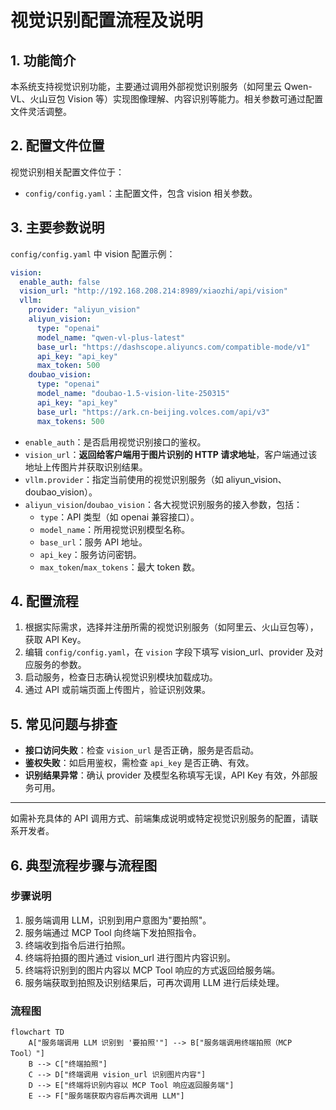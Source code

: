 # 视觉识别配置流程及说明

## 1. 功能简介

本系统支持视觉识别功能，主要通过调用外部视觉识别服务（如阿里云 Qwen-VL、火山豆包 Vision 等）实现图像理解、内容识别等能力。相关参数可通过配置文件灵活调整。

## 2. 配置文件位置

视觉识别相关配置文件位于：

- `config/config.yaml`：主配置文件，包含 vision 相关参数。

## 3. 主要参数说明

`config/config.yaml` 中 vision 配置示例：

```yaml
vision:
  enable_auth: false
  vision_url: "http://192.168.208.214:8989/xiaozhi/api/vision"
  vllm:
    provider: "aliyun_vision"
    aliyun_vision:
      type: "openai"
      model_name: "qwen-vl-plus-latest"
      base_url: "https://dashscope.aliyuncs.com/compatible-mode/v1"
      api_key: "api_key"
      max_token: 500
    doubao_vision:
      type: "openai"
      model_name: "doubao-1.5-vision-lite-250315"
      api_key: "api_key"
      base_url: "https://ark.cn-beijing.volces.com/api/v3"
      max_tokens: 500
```

- `enable_auth`：是否启用视觉识别接口的鉴权。
- `vision_url`：**返回给客户端用于图片识别的 HTTP 请求地址**，客户端通过该地址上传图片并获取识别结果。
- `vllm.provider`：指定当前使用的视觉识别服务（如 aliyun_vision、doubao_vision）。
- `aliyun_vision`/`doubao_vision`：各大视觉识别服务的接入参数，包括：
  - `type`：API 类型（如 openai 兼容接口）。
  - `model_name`：所用视觉识别模型名称。
  - `base_url`：服务 API 地址。
  - `api_key`：服务访问密钥。
  - `max_token`/`max_tokens`：最大 token 数。

## 4. 配置流程

1. 根据实际需求，选择并注册所需的视觉识别服务（如阿里云、火山豆包等），获取 API Key。
2. 编辑 `config/config.yaml`，在 `vision` 字段下填写 vision_url、provider 及对应服务的参数。
3. 启动服务，检查日志确认视觉识别模块加载成功。
4. 通过 API 或前端页面上传图片，验证识别效果。

## 5. 常见问题与排查

- **接口访问失败**：检查 `vision_url` 是否正确，服务是否启动。
- **鉴权失败**：如启用鉴权，需检查 `api_key` 是否正确、有效。
- **识别结果异常**：确认 provider 及模型名称填写无误，API Key 有效，外部服务可用。

---

如需补充具体的 API 调用方式、前端集成说明或特定视觉识别服务的配置，请联系开发者。

## 6. 典型流程步骤与流程图

### 步骤说明
1. 服务端调用 LLM，识别到用户意图为"要拍照"。
2. 服务端通过 MCP Tool 向终端下发拍照指令。
3. 终端收到指令后进行拍照。
4. 终端将拍摄的图片通过 vision_url 进行图片内容识别。
5. 终端将识别到的图片内容以 MCP Tool 响应的方式返回给服务端。
6. 服务端获取到拍照及识别结果后，可再次调用 LLM 进行后续处理。

### 流程图
```mermaid
flowchart TD
    A["服务端调用 LLM 识别到 '要拍照'"] --> B["服务端调用终端拍照（MCP Tool）"]
    B --> C["终端拍照"]
    C --> D["终端调用 vision_url 识别图片内容"]
    D --> E["终端将识别内容以 MCP Tool 响应返回服务端"]
    E --> F["服务端获取内容后再次调用 LLM"]
```
